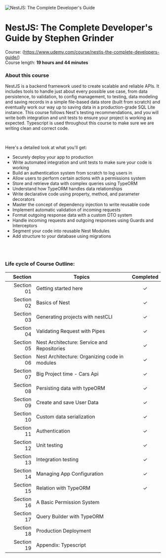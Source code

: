 ![NestJS: The Complete Developer's Guide](https://res.cloudinary.com/practicaldev/image/fetch/s--m_Ng9MLF--/c_imagga_scale,f_auto,fl_progressive,h_420,q_auto,w_1000/https://dev-to-uploads.s3.amazonaws.com/i/fppjegg7q1kb2pdzmlvf.png)

# NestJS: The Complete Developer's Guide by Stephen Grinder<br>
Course: (https://www.udemy.com/course/nestjs-the-complete-developers-guide/) <br>
Course length: <b>19 hours and 44 minutes</b>

### About this course
NestJS is a backend framework used to create scalable and reliable APIs. It includes tools to handle just about every possible use case, from data persistence, to validation, to config management, to testing, data modeling and saving records in a simple file-based data store (built from scratch) and eventually work our way up to saving data in a production-grade SQL Lite instance.
This course follows Nest's testing recommendations, and you will write both integration and unit tests to ensure your project is working as expected. 
Typescript is used throughout this course to make sure we are writing clean and correct code.

 <br>

Here's a detailed look at what you'll get:
- Securely deploy your app to production
- Write automated integration and unit tests to make sure your code is working
- Build an authentication system from scratch to log users in
- Allow users to perform certain actions with a permissions system
- Store and retrieve data with complex queries using TypeORM
- Understand how TypeORM handles data relationships
- Write declarative code using property, method, and parameter decorators
- Master the concept of dependency injection to write reusable code
- Implement automatic validation of incoming requests
- Format outgoing response data with a custom DTO system
- Handle incoming requests and outgoing responses using Guards and Interceptors
- Segment your code into reusable Nest Modules
- Add structure to your database using migrations

<br><br>

### Life cycle of Course Outline:
| Section | Topics | Completed |
| ---: | --- | :---: |
| Section 01 | Getting started here | &check; | <br>
| Section 02 | Basics of Nest | &check; | <br>
| Section 03 | Generating projects with nestCLI | &check; | <br>
| Section 04 | Validating Request with Pipes | &check; | <br>
| Section 05 | Nest Architecture: Service and Repositories | &check; | <br>
| Section 06 | Nest Architecture: Organizing code in modules | &check; | <br>
| Section 07 | Big Project time - Cars Api | &check; | <br>
| Section 08 | Persisting data with typeORM | &check; | <br>
| Section 09 | Create and save User Data | &check; |<br>
| Section 10 | Custom data serialization | &check; |<br>
| Section 11 | Authentication | &check; |<br>
| Section 12 | Unit testing | &check; |<br>
| Section 13 | Integration testing | &check; | <br>
| Section 14 | Managing App Configuration | &check; | <br>
| Section 15 | Relation with TypeORM | &check; | <br>
| Section 16 | A Basic Permission System |  | <br>
| Section 17 | Query Builder with TypeORM |  | <br>
| Section 18 | Production Deployment |  | <br>
| Section 19 | Appendix: Typescript |  | <br>
